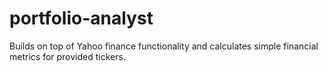 # portfolio-analyst
Builds on top of Yahoo finance functionality and calculates simple financial metrics for provided tickers.
